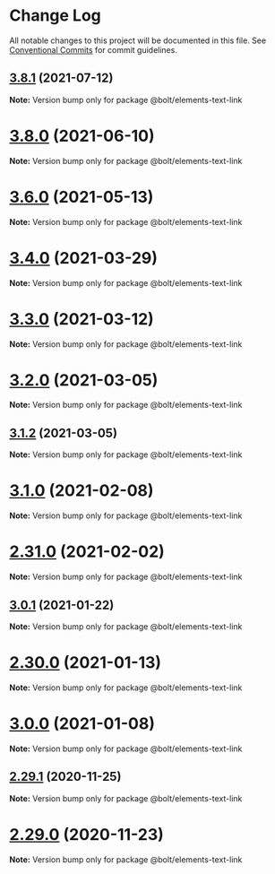 # Change Log

All notable changes to this project will be documented in this file.
See [Conventional Commits](https://conventionalcommits.org) for commit guidelines.

## [3.8.1](https://github.com/bolt-design-system/bolt/tree/master/packages/elements/bolt-text-link/compare/v3.8.0...v3.8.1) (2021-07-12)

**Note:** Version bump only for package @bolt/elements-text-link





# [3.8.0](https://github.com/bolt-design-system/bolt/tree/master/packages/elements/bolt-text-link/compare/v3.7.1...v3.8.0) (2021-06-10)

**Note:** Version bump only for package @bolt/elements-text-link





# [3.6.0](https://github.com/bolt-design-system/bolt/tree/master/packages/elements/bolt-text-link/compare/v3.5.4...v3.6.0) (2021-05-13)

**Note:** Version bump only for package @bolt/elements-text-link





# [3.4.0](https://github.com/bolt-design-system/bolt/tree/master/packages/elements/bolt-text-link/compare/v3.3.1...v3.4.0) (2021-03-29)

**Note:** Version bump only for package @bolt/elements-text-link





# [3.3.0](https://github.com/bolt-design-system/bolt/tree/master/packages/elements/bolt-text-link/compare/v3.2.0...v3.3.0) (2021-03-12)

**Note:** Version bump only for package @bolt/elements-text-link





# [3.2.0](https://github.com/bolt-design-system/bolt/tree/master/packages/elements/bolt-text-link/compare/v3.1.2...v3.2.0) (2021-03-05)

**Note:** Version bump only for package @bolt/elements-text-link





## [3.1.2](https://github.com/bolt-design-system/bolt/tree/master/packages/elements/bolt-text-link/compare/v3.1.1...v3.1.2) (2021-03-05)

**Note:** Version bump only for package @bolt/elements-text-link





# [3.1.0](https://github.com/bolt-design-system/bolt/tree/master/packages/elements/bolt-text-link/compare/v2.31.2...v3.1.0) (2021-02-08)

**Note:** Version bump only for package @bolt/elements-text-link





# [2.31.0](https://github.com/bolt-design-system/bolt/tree/master/packages/elements/bolt-text-link/compare/v2.30.2...v2.31.0) (2021-02-02)

**Note:** Version bump only for package @bolt/elements-text-link





## [3.0.1](https://github.com/bolt-design-system/bolt/tree/master/packages/elements/bolt-text-link/compare/v3.0.0...v3.0.1) (2021-01-22)

**Note:** Version bump only for package @bolt/elements-text-link





# [2.30.0](https://github.com/bolt-design-system/bolt/tree/master/packages/elements/bolt-text-link/compare/v2.29.3...v2.30.0) (2021-01-13)

**Note:** Version bump only for package @bolt/elements-text-link





# [3.0.0](https://github.com/bolt-design-system/bolt/tree/master/packages/elements/bolt-text-link/compare/v2.29.3...v3.0.0) (2021-01-08)

**Note:** Version bump only for package @bolt/elements-text-link





## [2.29.1](https://github.com/bolt-design-system/bolt/tree/master/packages/elements/bolt-text-link/compare/v2.29.0...v2.29.1) (2020-11-25)

**Note:** Version bump only for package @bolt/elements-text-link





# [2.29.0](https://github.com/bolt-design-system/bolt/tree/master/packages/elements/bolt-text-link/compare/v2.28.0...v2.29.0) (2020-11-23)

**Note:** Version bump only for package @bolt/elements-text-link
